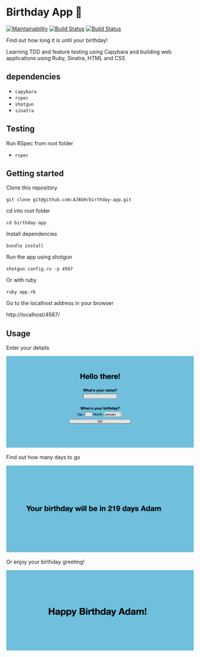 # Birthday App 🎂

[![Maintainability](https://api.codeclimate.com/v1/badges/142f4b3c8f8b0b7f4429/maintainability)](https://codeclimate.com/github/AJ8GH/birthday-app/maintainability) [![Build Status](https://travis-ci.com/AJ8GH/birthday-app.svg?branch=main)](https://travis-ci.com/AJ8GH/birthday-app) [![Build Status](https://travis-ci.com/AJ8GH/birthday-app.svg?branch=main)](https://travis-ci.com/AJ8GH/birthday-app)

Find out how long it is until your birthday!

Learning TDD and feature testing using Capybara and building web applications using Ruby, Sinatra, HTML and CSS

## dependencies

- `capybara`
- `rspec`
- `shotgun`
- `sinatra`

## Testing

Run RSpec from root folder
- `rspec`

## Getting started

Clone this repository

`git clone git@github.com:AJ8GH/birthday-app.git`

cd into root folder

`cd birthday-app`

Install dependencies

`bundle install`

Run the app using shotgun

`shotgun config.ru -p 4567`

Or with ruby

`ruby app.rb`

Go to the localhost address in your browser

http://localhost/4567/

## Usage

Enter your details

![index](public/images/index.png)

Find out how many days to go

![days-to-go](public/images/days_until_bday.png)

Or enjoy your birthday greeting!

![bday](public/images/bday.png)

